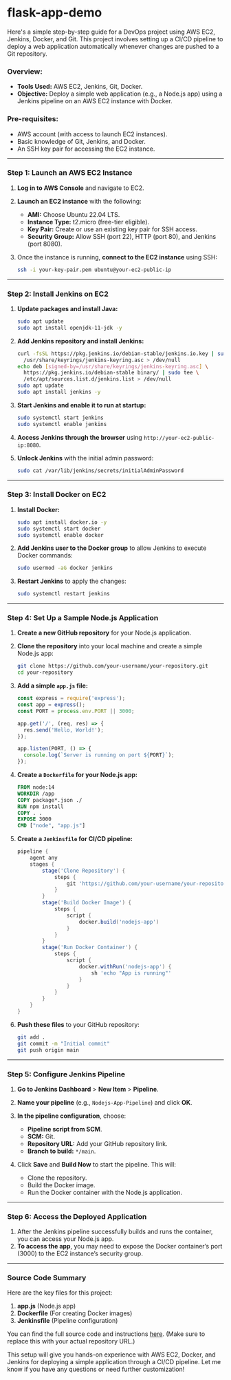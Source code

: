 # flask-app-demo

Here's a simple step-by-step guide for a DevOps project using AWS EC2, Jenkins, Docker, and Git. This project involves setting up a CI/CD pipeline to deploy a web application automatically whenever changes are pushed to a Git repository.

### **Overview:**
- **Tools Used:** AWS EC2, Jenkins, Git, Docker.
- **Objective:** Deploy a simple web application (e.g., a Node.js app) using a Jenkins pipeline on an AWS EC2 instance with Docker.

### **Pre-requisites:**
- AWS account (with access to launch EC2 instances).
- Basic knowledge of Git, Jenkins, and Docker.
- An SSH key pair for accessing the EC2 instance.

---

### **Step 1: Launch an AWS EC2 Instance**
1. **Log in to AWS Console** and navigate to EC2.
2. **Launch an EC2 instance** with the following:
   - **AMI:** Choose Ubuntu 22.04 LTS.
   - **Instance Type:** t2.micro (free-tier eligible).
   - **Key Pair:** Create or use an existing key pair for SSH access.
   - **Security Group:** Allow SSH (port 22), HTTP (port 80), and Jenkins (port 8080).

3. Once the instance is running, **connect to the EC2 instance** using SSH:
   ```bash
   ssh -i your-key-pair.pem ubuntu@your-ec2-public-ip
   ```

---

### **Step 2: Install Jenkins on EC2**
1. **Update packages and install Java:**
   ```bash
   sudo apt update
   sudo apt install openjdk-11-jdk -y
   ```

2. **Add Jenkins repository and install Jenkins:**
   ```bash
   curl -fsSL https://pkg.jenkins.io/debian-stable/jenkins.io.key | sudo tee \
     /usr/share/keyrings/jenkins-keyring.asc > /dev/null
   echo deb [signed-by=/usr/share/keyrings/jenkins-keyring.asc] \
     https://pkg.jenkins.io/debian-stable binary/ | sudo tee \
     /etc/apt/sources.list.d/jenkins.list > /dev/null
   sudo apt update
   sudo apt install jenkins -y
   ```

3. **Start Jenkins and enable it to run at startup:**
   ```bash
   sudo systemctl start jenkins
   sudo systemctl enable jenkins
   ```

4. **Access Jenkins through the browser** using `http://your-ec2-public-ip:8080`.

5. **Unlock Jenkins** with the initial admin password:
   ```bash
   sudo cat /var/lib/jenkins/secrets/initialAdminPassword
   ```

---

### **Step 3: Install Docker on EC2**
1. **Install Docker:**
   ```bash
   sudo apt install docker.io -y
   sudo systemctl start docker
   sudo systemctl enable docker
   ```

2. **Add Jenkins user to the Docker group** to allow Jenkins to execute Docker commands:
   ```bash
   sudo usermod -aG docker jenkins
   ```

3. **Restart Jenkins** to apply the changes:
   ```bash
   sudo systemctl restart jenkins
   ```

---

### **Step 4: Set Up a Sample Node.js Application**
1. **Create a new GitHub repository** for your Node.js application.
2. **Clone the repository** into your local machine and create a simple Node.js app:
   ```bash
   git clone https://github.com/your-username/your-repository.git
   cd your-repository
   ```

3. **Add a simple `app.js` file:**
   ```javascript
   const express = require('express');
   const app = express();
   const PORT = process.env.PORT || 3000;

   app.get('/', (req, res) => {
     res.send('Hello, World!');
   });

   app.listen(PORT, () => {
     console.log(`Server is running on port ${PORT}`);
   });
   ```

4. **Create a `Dockerfile` for your Node.js app:**
   ```dockerfile
   FROM node:14
   WORKDIR /app
   COPY package*.json ./
   RUN npm install
   COPY . .
   EXPOSE 3000
   CMD ["node", "app.js"]
   ```

5. **Create a `Jenkinsfile` for CI/CD pipeline:**
   ```groovy
   pipeline {
       agent any
       stages {
           stage('Clone Repository') {
               steps {
                   git 'https://github.com/your-username/your-repository.git'
               }
           }
           stage('Build Docker Image') {
               steps {
                   script {
                       docker.build('nodejs-app')
                   }
               }
           }
           stage('Run Docker Container') {
               steps {
                   script {
                       docker.withRun('nodejs-app') {
                           sh 'echo "App is running"'
                       }
                   }
               }
           }
       }
   }
   ```

6. **Push these files** to your GitHub repository:
   ```bash
   git add .
   git commit -m "Initial commit"
   git push origin main
   ```

---

### **Step 5: Configure Jenkins Pipeline**
1. **Go to Jenkins Dashboard** > **New Item** > **Pipeline**.
2. **Name your pipeline** (e.g., `Nodejs-App-Pipeline`) and click **OK**.
3. **In the pipeline configuration**, choose:
   - **Pipeline script from SCM**.
   - **SCM:** Git.
   - **Repository URL:** Add your GitHub repository link.
   - **Branch to build:** `*/main`.

4. Click **Save** and **Build Now** to start the pipeline. This will:
   - Clone the repository.
   - Build the Docker image.
   - Run the Docker container with the Node.js application.

---

### **Step 6: Access the Deployed Application**
1. After the Jenkins pipeline successfully builds and runs the container, you can access your Node.js app.
2. **To access the app**, you may need to expose the Docker container’s port (3000) to the EC2 instance’s security group.

---

### **Source Code Summary**
Here are the key files for this project:
1. **app.js** (Node.js app)
2. **Dockerfile** (For creating Docker images)
3. **Jenkinsfile** (Pipeline configuration)

You can find the full source code and instructions [here](https://github.com/your-username/your-repository). (Make sure to replace this with your actual repository URL.)

This setup will give you hands-on experience with AWS EC2, Docker, and Jenkins for deploying a simple application through a CI/CD pipeline. Let me know if you have any questions or need further customization!
